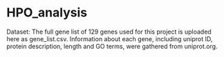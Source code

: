 # HPO_analysis
Dataset: The full gene list of 129 genes used for this project is uploaded here as gene_list.csv. Information about each gene, including uniprot ID, protein description, length and GO terms, were gathered from uniprot.org.
